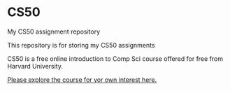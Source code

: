 # CS50
My CS50 assignment repository

This repository is for storing my CS50 assignments

CS50 is a free online introduction to Comp Sci course offered for free from Harvard University.

[Please explore the course for yor own interest here.](https://courses.edx.org/courses/course-v1:HarvardX+CS50+X/info)
